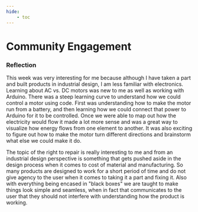 ```yaml
---
hide:
    - toc
---
```


# Community Engagement


### Reflection

This week was very interesting for me because although I have taken a part and built products in industrial design, I am less familiar with electronics. Learning about AC vs. DC motors was new to me as well as working with Arduino. There was a steep learning curve to understand how we could control a motor using code. First was understanding how to make the motor run from a battery, and then learning how we could connect that power to Arduino for it to be controlled. Once we were able to map out how the electricity would flow it made a lot more sense and was a great way to visualize how energy flows from one element to another. It was also exciting to figure out how to make the motor turn different directions and brainstorm what else we could make it do. 

The topic of the right to repair is really interesting to me and from an industrial design perspective is something that gets pushed aside in the design process when it comes to cost of material and manufacturing. So many products are designed to work for a short period of time and do not give agency to the user when it comes to taking it a part and fixing it. Also with everything being encased in "black boxes" we are taught to make things look simple and seamless, when in fact that communicates to the user that they should not interfere with understanding how the product is working.

